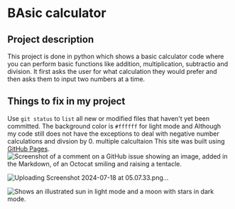 # BAsic calculator

## Project description 

This project is done in python which shows a basic calculator code where you can perform basic functions like addition, multiplication, subtractio and division. It first asks the user for what calculation they would prefer and then asks them to input two numbers at a time.

## Things to fix in my project 
Use `git status` to `list` all new or modified files that haven't yet been committed.
The background color is `#ffffff` for light mode and
Although my code still does not have the exceptions to deal with negative number calculations and divsion by 0. multiple calcultaion
This site was built using [GitHub Pages](https://pages.github.com/).
![Screenshot of a comment on a GitHub issue showing an image, added in the Markdown, of an Octocat smiling and raising a tentacle.](https://github.com/HidayaPatel/calculator/blob/main/Screenshot%202024-07-18%20at%2005.07.33.png)

![Uploading Screenshot 2024-07-18 at 05.07.33.png…]()


<picture>
  <source media="(prefers-color-scheme: dark)" srcset="https://user-images.githubusercontent.com/25423296/163456776-7f95b81a-f1ed-45f7-b7ab-8fa810d529fa.png">
  <img alt="Shows an illustrated sun in light mode and a moon with stars in dark mode." src="https://user-images.githubusercontent.com/25423296/163456779-a8556205-d0a5-45e2-ac17-42d089e3c3f8.png">
</picture>
